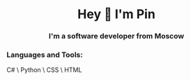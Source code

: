 <h1 align="center">Hey 👋 I'm Pin</h1>
<h3 align="center">I'm a software developer from Moscow</h3>

<h3 align="left">Languages and Tools:</h3>
C# \ Python \ CSS \ HTML
